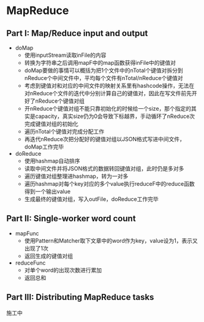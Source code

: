# MapReduce

## Part I: Map/Reduce input and output

* doMap
  * 使用inputStream读取inFile的内容
  * 转换为字符串之后调用mapF中的map函数获得inFile中的键值对
  * doMap要做的事情可以概括为把1个文件中的nTotal个键值对拆分到nReduce个中间文件中，平均每个文件有nTotal/nReduce个键值对
  * 考虑到键值对和对应的中间文件的映射关系里有hashcode操作，无法在对nReduce个文件的迭代中分别计算自己的键值对，因此在写文件前先开好了nReduce个键值对组
  * 开nReduce个键值对组不能只靠初始化的时候给一个size，那个指定的其实是capacity，真实size仍为0会导致下标越界，手动循环了nReduce次完成键值对组的初始化
  * 遍历nTotal个键值对完成分配工作
  * 再迭代nReduce次把分配好的键值对组以JSON格式写进中间文件，doMap工作完毕
* doReduce
  * 使用hashmap自动排序
  * 读取中间文件并将JSON格式的数据转回键值对组，此时仍是多对多
  * 遍历键值对组整理进hashmap，转为一对多
  * 遍历hashmap对每个key对应的多个value执行reduceF中的reduce函数得到一个输出value
  * 生成最终的键值对组，写入outFile，doReduce工作完毕

## Part II: Single-worker word count

* mapFunc
  * 使用Pattern和Matcher取下文章中的word作为key，value设为1，表示又出现了1次
  * 返回生成的键值对组
* reduceFunc
  * 对单个word的出现次数进行累加
  * 返回总和

## Part III: Distributing MapReduce tasks

施工中
